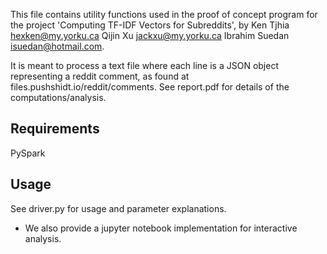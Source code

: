 This file contains utility functions used in the proof of concept program for the project
'Computing TF-IDF Vectors for Subreddits', by
Ken Tjhia <hexken@my.yorku.ca>
Qijin Xu <jackxu@my.yorku.ca>
Ibrahim Suedan <isuedan@hotmail.com>.

It is meant to process a text file where each line is a JSON object representing a reddit comment,
as found at files.pushshidt.io/reddit/comments. See report.pdf for details of the
computations/analysis.

Requirements
------------
PySpark

Usage
-----
See driver.py for usage and parameter explanations.

* We also provide a jupyter notebook implementation for interactive analysis.
